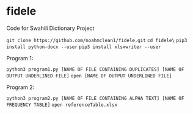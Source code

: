 # fidele
Code for Swahili Dictionary Project

`git clone https://github.com/noahmclean1/fidele.git`
`cd fidele\`
`pip3 install python-docx --user`
`pip3 install xlsxwriter --user`

Program 1:

`python3 program1.py [NAME OF FILE CONTAINING DUPLICATES] [NAME OF OUTPUT UNDERLINED FILE]`
`open [NAME OF OUTPUT UNDERLINED FILE]`

Program 2:

`python3 program2.py [NAME OF FILE CONTAINING ALPHA TEXT] [NAME OF FREQUENCY TABLE]`
`open referenceTable.xlsx`
